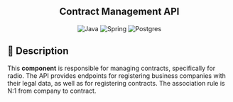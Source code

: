<h2 align="center">Contract Management API</h2>

<div align="center">

![Java](https://img.shields.io/badge/java-%23ED8B00.svg?style=for-the-badge&logo=openjdk&logoColor=white)
![Spring](https://img.shields.io/badge/spring-%236DB33F.svg?style=for-the-badge&logo=spring&logoColor=white)
![Postgres](https://img.shields.io/badge/postgres-%23316192.svg?style=for-the-badge&logo=postgresql&logoColor=white)
</div>

<h2 id="description">📙 Description</h2>

This **component** is responsible for managing contracts, specifically for radio. The API provides endpoints for registering business companies with their legal data, as well as for registering contracts. The association rule is N:1 from company to contract.
